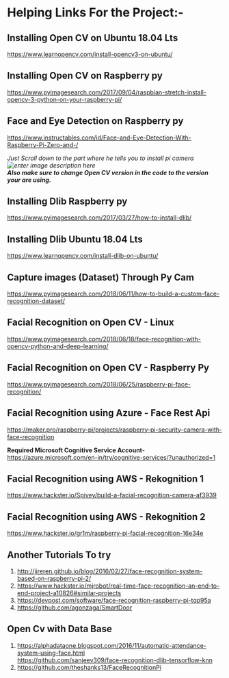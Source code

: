 ---
---

<h1 id="helping-links-for-the-project-">Helping Links For the Project:-</h1>
<h2 id="installing-open-cv-on-ubuntu-18.04-lts">Installing Open CV on Ubuntu 18.04 Lts</h2>
<p><a href="https://www.learnopencv.com/install-opencv3-on-ubuntu/">https://www.learnopencv.com/install-opencv3-on-ubuntu/</a></p>
<h2 id="installing-open-cv-on-raspberry-py">Installing Open CV on Raspberry py</h2>
<p><a href="https://www.pyimagesearch.com/2017/09/04/raspbian-stretch-install-opencv-3-python-on-your-raspberry-pi/">https://www.pyimagesearch.com/2017/09/04/raspbian-stretch-install-opencv-3-python-on-your-raspberry-pi/</a></p>
<h2 id="face-and-eye-detection-on-raspberry-py">Face and Eye Detection on Raspberry py</h2>
<p><a href="https://www.instructables.com/id/Face-and-Eye-Detection-With-Raspberry-Pi-Zero-and-/">https://www.instructables.com/id/Face-and-Eye-Detection-With-Raspberry-Pi-Zero-and-/</a></p>
<p><em>Just Scroll down to the part where he tells you to install pi camera<img src="https://lh3.googleusercontent.com/CHRMS0RGkVC8zU5ot_zz9j0Uk8ljQhfXEnn6EADmoKG_zIiGVt7jBFmh3q0RTS20FfQlJSUkurlK1A" alt="enter image description here" title="Here"></em><br>
<em><strong>Also make sure to change Open CV version in the code to the version your are using.</strong></em></p>
<h2 id="installing-dlib-raspberry-py">Installing Dlib Raspberry py</h2>
<p><a href="https://www.pyimagesearch.com/2017/03/27/how-to-install-dlib/">https://www.pyimagesearch.com/2017/03/27/how-to-install-dlib/</a></p>
<h2 id="installing-dlib-ubuntu-18.04-lts">Installing Dlib Ubuntu 18.04 Lts</h2>
<p><a href="https://www.learnopencv.com/install-dlib-on-ubuntu/">https://www.learnopencv.com/install-dlib-on-ubuntu/</a></p>
<h2 id="capture-images-dataset-through-py-cam">Capture images (Dataset) Through Py Cam</h2>
<p><a href="https://www.pyimagesearch.com/2018/06/11/how-to-build-a-custom-face-recognition-dataset/">https://www.pyimagesearch.com/2018/06/11/how-to-build-a-custom-face-recognition-dataset/</a></p>
<h2 id="facial-recognition-on-open-cv---linux">Facial Recognition on Open CV - Linux</h2>
<p><a href="https://www.pyimagesearch.com/2018/06/18/face-recognition-with-opencv-python-and-deep-learning/">https://www.pyimagesearch.com/2018/06/18/face-recognition-with-opencv-python-and-deep-learning/</a></p>
<h2 id="facial-recognition-on-open-cv---raspberry-py">Facial Recognition on Open CV - Raspberry Py</h2>
<p><a href="https://www.pyimagesearch.com/2018/06/25/raspberry-pi-face-recognition/">https://www.pyimagesearch.com/2018/06/25/raspberry-pi-face-recognition/</a></p>
<h2 id="facial-recognition-using-azure---face-rest-api">Facial Recognition using Azure - Face Rest Api</h2>
<p><a href="https://maker.pro/raspberry-pi/projects/raspberry-pi-security-camera-with-face-recognition">https://maker.pro/raspberry-pi/projects/raspberry-pi-security-camera-with-face-recognition</a></p>
<p><strong>Required Microsoft Cognitive Service Account</strong>- <a href="https://azure.microsoft.com/en-in/try/cognitive-services/?unauthorized=1">https://azure.microsoft.com/en-in/try/cognitive-services/?unauthorized=1</a></p>
<h2 id="facial-recognition-using-aws---rekognition-1">Facial Recognition using AWS - Rekognition 1</h2>
<p><a href="https://www.hackster.io/Spivey/build-a-facial-recognition-camera-af3939">https://www.hackster.io/Spivey/build-a-facial-recognition-camera-af3939</a></p>
<h2 id="facial-recognition-using-aws---rekognition-2">Facial Recognition using AWS - Rekognition 2</h2>
<p><a href="https://www.hackster.io/gr1m/raspberry-pi-facial-recognition-16e34e">https://www.hackster.io/gr1m/raspberry-pi-facial-recognition-16e34e</a></p>
<h2 id="another-tutorials-to-try">Another Tutorials To try</h2>
<ol>
<li><a href="http://jireren.github.io/blog/2016/02/27/face-recognition-system-based-on-raspberry-pi-2/">http://jireren.github.io/blog/2016/02/27/face-recognition-system-based-on-raspberry-pi-2/</a></li>
<li><a href="https://www.hackster.io/mjrobot/real-time-face-recognition-an-end-to-end-project-a10826#similar-projects">https://www.hackster.io/mjrobot/real-time-face-recognition-an-end-to-end-project-a10826#similar-projects</a></li>
<li><a href="https://devpost.com/software/face-recognition-raspberry-pi-tqp95a">https://devpost.com/software/face-recognition-raspberry-pi-tqp95a</a></li>
<li><a href="https://github.com/agonzaga/SmartDoor">https://github.com/agonzaga/SmartDoor</a></li>
</ol>
<h2 id="open-cv-with-data-base">Open Cv with Data Base</h2>
<ol>
<li><a href="https://alphadataone.blogspot.com/2016/11/automatic-attendance-system-using-face.html">https://alphadataone.blogspot.com/2016/11/automatic-attendance-system-using-face.html</a><br>
<a href="https://github.com/sanjeev309/face-recognition-dlib-tensorflow-knn">https://github.com/sanjeev309/face-recognition-dlib-tensorflow-knn</a></li>
<li><a href="https://github.com/theshanks13/FaceRecognitionPi">https://github.com/theshanks13/FaceRecognitionPi</a></li>
</ol>

